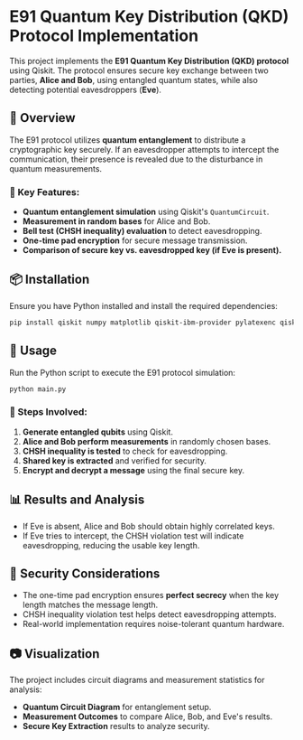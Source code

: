 # E91 Quantum Key Distribution (QKD) Protocol Implementation

This project implements the **E91 Quantum Key Distribution (QKD) protocol** using Qiskit. The protocol ensures secure key exchange between two parties, **Alice and Bob**, using entangled quantum states, while also detecting potential eavesdroppers (**Eve**).

## 📜 Overview
The E91 protocol utilizes **quantum entanglement** to distribute a cryptographic key securely. If an eavesdropper attempts to intercept the communication, their presence is revealed due to the disturbance in quantum measurements.

### 🔹 Key Features:
- **Quantum entanglement simulation** using Qiskit's `QuantumCircuit`.
- **Measurement in random bases** for Alice and Bob.
- **Bell test (CHSH inequality) evaluation** to detect eavesdropping.
- **One-time pad encryption** for secure message transmission.
- **Comparison of secure key vs. eavesdropped key (if Eve is present).**

## 📦 Installation
Ensure you have Python installed and install the required dependencies:

```sh
pip install qiskit numpy matplotlib qiskit-ibm-provider pylatexenc qiskit-aer 
```

## 🚀 Usage
Run the Python script to execute the E91 protocol simulation:

```sh
python main.py
```

### 🔄 Steps Involved:
1. **Generate entangled qubits** using Qiskit.
2. **Alice and Bob perform measurements** in randomly chosen bases.
3. **CHSH inequality is tested** to check for eavesdropping.
4. **Shared key is extracted** and verified for security.
5. **Encrypt and decrypt a message** using the final secure key.

## 📊 Results and Analysis
- If Eve is absent, Alice and Bob should obtain highly correlated keys.
- If Eve tries to intercept, the CHSH violation test will indicate eavesdropping, reducing the usable key length.

## 🔐 Security Considerations
- The one-time pad encryption ensures **perfect secrecy** when the key length matches the message length.
- CHSH inequality violation test helps detect eavesdropping attempts.
- Real-world implementation requires noise-tolerant quantum hardware.

## 📷 Visualization
The project includes circuit diagrams and measurement statistics for analysis:
- **Quantum Circuit Diagram** for entanglement setup.
- **Measurement Outcomes** to compare Alice, Bob, and Eve's results.
- **Secure Key Extraction** results to analyze security.

